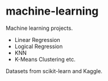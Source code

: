 # machine-learning
Machine learning projects.

- Linear Regression
- Logical Regression
- KNN
- K-Means Clustering etc.

Datasets from scikit-learn and Kaggle.
